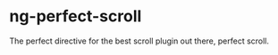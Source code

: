 ng-perfect-scroll
=================

The perfect directive for the best scroll plugin out there, perfect scroll.
